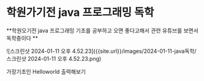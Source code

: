 # 학원가기전 java 프로그래밍 독학
**학원오기전 java 프로그래밍 기초를 공부하고 오면 좋다고해서 관련 유튜브를 보면서 독학중이다 **

![스크린샷 2024-01-11 오후 4.52.23]({{site.url}}/images/2024-01-11-java독학/스크린샷 2024-01-11 오후 4.52.23.png)

가장기초인 Helloworld 출력해보기